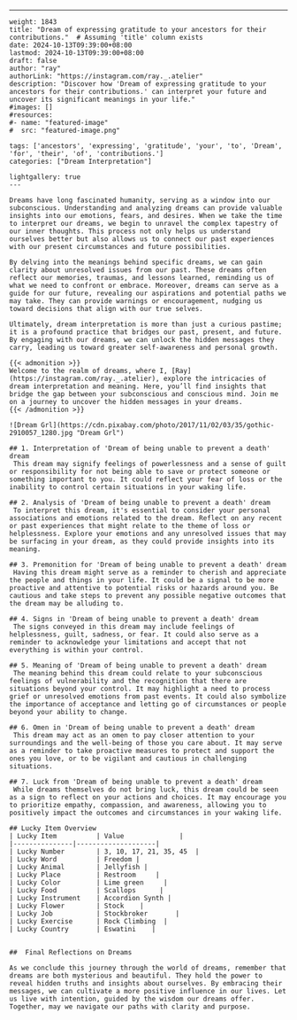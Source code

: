 ---
    weight: 1843
    title: "Dream of expressing gratitude to your ancestors for their contributions."  # Assuming 'title' column exists
    date: 2024-10-13T09:39:00+08:00
    lastmod: 2024-10-13T09:39:00+08:00
    draft: false
    author: "ray"
    authorLink: "https://instagram.com/ray._.atelier"
    description: "Discover how 'Dream of expressing gratitude to your ancestors for their contributions.' can interpret your future and uncover its significant meanings in your life."
    #images: []
    #resources:
    #- name: "featured-image"
    #  src: "featured-image.png"
    
    tags: ['ancestors', 'expressing', 'gratitude', 'your', 'to', 'Dream', 'for', 'their', 'of', 'contributions.']
    categories: ["Dream Interpretation"]
    
    lightgallery: true
    ---
    
    Dreams have long fascinated humanity, serving as a window into our subconscious. Understanding and analyzing dreams can provide valuable insights into our emotions, fears, and desires. When we take the time to interpret our dreams, we begin to unravel the complex tapestry of our inner thoughts. This process not only helps us understand ourselves better but also allows us to connect our past experiences with our present circumstances and future possibilities.
    
    By delving into the meanings behind specific dreams, we can gain clarity about unresolved issues from our past. These dreams often reflect our memories, traumas, and lessons learned, reminding us of what we need to confront or embrace. Moreover, dreams can serve as a guide for our future, revealing our aspirations and potential paths we may take. They can provide warnings or encouragement, nudging us toward decisions that align with our true selves.
    
    Ultimately, dream interpretation is more than just a curious pastime; it is a profound practice that bridges our past, present, and future. By engaging with our dreams, we can unlock the hidden messages they carry, leading us toward greater self-awareness and personal growth.
    
    {{< admonition >}}
    Welcome to the realm of dreams, where I, [Ray](https://instagram.com/ray._.atelier), explore the intricacies of dream interpretation and meaning. Here, you’ll find insights that bridge the gap between your subconscious and conscious mind. Join me on a journey to uncover the hidden messages in your dreams.
    {{< /admonition >}}
    
    ![Dream Grl](https://cdn.pixabay.com/photo/2017/11/02/03/35/gothic-2910057_1280.jpg "Dream Grl")
    
    ## 1. Interpretation of 'Dream of being unable to prevent a death' dream
     This dream may signify feelings of powerlessness and a sense of guilt or responsibility for not being able to save or protect someone or something important to you. It could reflect your fear of loss or the inability to control certain situations in your waking life.
    
    ## 2. Analysis of 'Dream of being unable to prevent a death' dream
     To interpret this dream, it's essential to consider your personal associations and emotions related to the dream. Reflect on any recent or past experiences that might relate to the theme of loss or helplessness. Explore your emotions and any unresolved issues that may be surfacing in your dream, as they could provide insights into its meaning.
    
    ## 3. Premonition for 'Dream of being unable to prevent a death' dream
     Having this dream might serve as a reminder to cherish and appreciate the people and things in your life. It could be a signal to be more proactive and attentive to potential risks or hazards around you. Be cautious and take steps to prevent any possible negative outcomes that the dream may be alluding to.
    
    ## 4. Signs in 'Dream of being unable to prevent a death' dream
     The signs conveyed in this dream may include feelings of helplessness, guilt, sadness, or fear. It could also serve as a reminder to acknowledge your limitations and accept that not everything is within your control.
    
    ## 5. Meaning of 'Dream of being unable to prevent a death' dream
     The meaning behind this dream could relate to your subconscious feelings of vulnerability and the recognition that there are situations beyond your control. It may highlight a need to process grief or unresolved emotions from past events. It could also symbolize the importance of acceptance and letting go of circumstances or people beyond your ability to change.
    
    ## 6. Omen in 'Dream of being unable to prevent a death' dream
     This dream may act as an omen to pay closer attention to your surroundings and the well-being of those you care about. It may serve as a reminder to take proactive measures to protect and support the ones you love, or to be vigilant and cautious in challenging situations.
    
    ## 7. Luck from 'Dream of being unable to prevent a death' dream
     While dreams themselves do not bring luck, this dream could be seen as a sign to reflect on your actions and choices. It may encourage you to prioritize empathy, compassion, and awareness, allowing you to positively impact the outcomes and circumstances in your waking life.
    
    ## Lucky Item Overview
    | Lucky Item          | Value              |
    |---------------|--------------------|
    | Lucky Number        | 3, 10, 17, 21, 35, 45  |
    | Lucky Word          | Freedom |
    | Lucky Animal        | Jellyfish |
    | Lucky Place         | Restroom     |
    | Lucky Color         | Lime green     |
    | Lucky Food          | Scallops      |
    | Lucky Instrument    | Accordion Synth |
    | Lucky Flower        | Stock    |
    | Lucky Job           | Stockbroker       |
    | Lucky Exercise      | Rock Climbing  |
    | Lucky Country       | Eswatini    |
    
    
    ##  Final Reflections on Dreams
    
    As we conclude this journey through the world of dreams, remember that dreams are both mysterious and beautiful. They hold the power to reveal hidden truths and insights about ourselves. By embracing their messages, we can cultivate a more positive influence in our lives. Let us live with intention, guided by the wisdom our dreams offer. Together, may we navigate our paths with clarity and purpose.
    